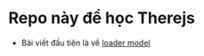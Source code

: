 # Repo này để học Therejs

* Bài viết đầu tiên là về [loader model](https://github.com/hien-p/Loader-model-With-AI-/blob/main/Technical/Therejs%20Loader%20model%20and%20AI.md)